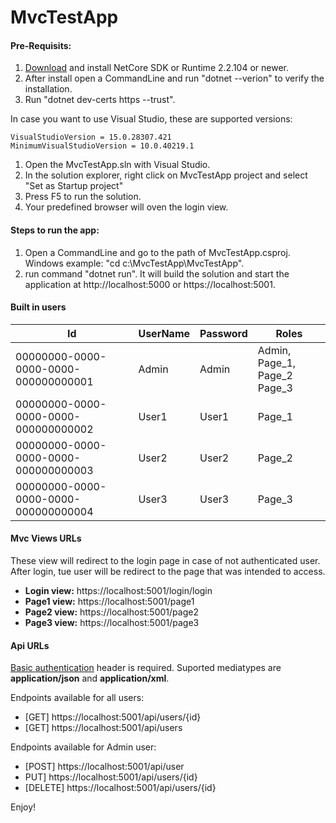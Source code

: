 # MvcTestApp

#### Pre-Requisits:

1. [Download]((https://dotnet.microsoft.com/download)) and install NetCore SDK or Runtime 2.2.104 or newer.
2. After install open a CommandLine and run "dotnet --verion" to verify the installation.
3. Run "dotnet dev-certs https --trust".

In case you want to use Visual Studio, these are supported versions:
```
VisualStudioVersion = 15.0.28307.421
MinimumVisualStudioVersion = 10.0.40219.1
```
1. Open the MvcTestApp.sln with Visual Studio.
2. In the solution explorer, right click on MvcTestApp project and select "Set as Startup project"
3. Press F5 to run the solution.
4. Your predefined browser will oven the login view.

#### Steps to run the app:
1. Open a CommandLine and go to the path of MvcTestApp.csproj. Windows example: "cd c:\MvcTestApp\MvcTestApp".
2. run command "dotnet run". It will build the solution and start the application at http://localhost:5000 or https://localhost:5001.

#### Built in users

| Id | UserName | Password | Roles |
| --- | --- | --- | --- |
| 00000000-0000-0000-0000-000000000001 | Admin | Admin | Admin, Page_1, Page_2 Page_3 |
| 00000000-0000-0000-0000-000000000002 | User1 | User1 | Page_1 |
| 00000000-0000-0000-0000-000000000003 | User2 | User2 | Page_2 |
| 00000000-0000-0000-0000-000000000004 | User3 | User3 | Page_3 |

#### Mvc Views URLs

These view will redirect to the login page in case of not authenticated user. After login, tue user will be redirect to the page that was intended to access.

+ **Login view:** https://localhost:5001/login/login
+ **Page1 view:** https://localhost:5001/page1
+ **Page2 view:** https://localhost:5001/page2
+ **Page3 view:** https://localhost:5001/page3

#### Api URLs

[Basic authentication](https://developer.mozilla.org/es/docs/Web/HTTP/Headers/Authorization) header is required.
Suported mediatypes are **application/json** and **application/xml**.

Endpoints available for all users:

+ [GET] https://localhost:5001/api/users/{id}
+ [GET] https://localhost:5001/api/users

Endpoints available for Admin user:
+ [POST] https://localhost:5001/api/user
+ PUT] https://localhost:5001/api/users/{id}
+ [DELETE] https://localhost:5001/api/users/{id}

Enjoy!
